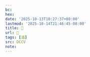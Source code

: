 ```yaml
---
bc:
hex:
date: '2025-10-13T10:27:37+08:00'
lastmod: '2025-10-14T21:46:45-08:00'
title: 􄘉
url: 􄘉
tags: [㴙]
src: DCCV
note:
---
```

